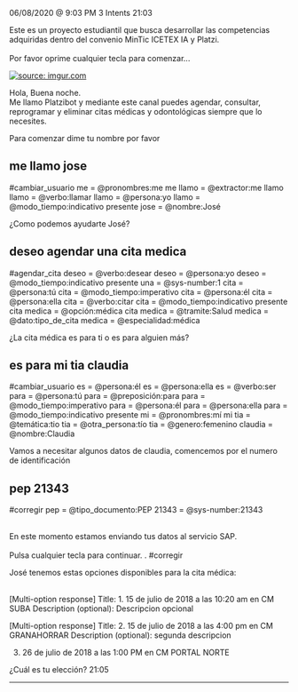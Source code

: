 

06/08/2020 @
9:03
PM
3
Intents
21:03
 
Este es un proyecto estudiantil que busca desarrollar las competencias adquiridas dentro del convenio MinTic ICETEX IA y Platzi. </br> </br> Por favor oprime cualquier tecla para comenzar...
 
<a href="https://imgur.com/fMUI13D"><img src="https://i.imgur.com/fMUI13D.jpg" title="source: imgur.com" /></a>
 
<div class="msgj">Hola, Buena noche.</div>
 
<div class="msgj">Me llamo Platzibot y mediante este canal puedes agendar, consultar, reprogramar y eliminar citas médicas y odontológicas siempre que lo necesites.</div>
 
Para comenzar dime tu nombre por favor
## me llamo jose
#cambiar_usuario
me = @pronombres:me
me llamo = @extractor:me llamo
llamo = @verbo:llamar
llamo = @persona:yo
llamo = @modo_tiempo:indicativo presente
jose = @nombre:José
 
 
¿Como podemos ayudarte José?
## deseo agendar una cita medica
#agendar_cita
deseo = @verbo:desear
deseo = @persona:yo
deseo = @modo_tiempo:indicativo presente
una = @sys-number:1
cita = @persona:tú
cita = @modo_tiempo:imperativo
cita = @persona:él
cita = @persona:ella
cita = @verbo:citar
cita = @modo_tiempo:indicativo presente
cita medica = @opción:médica
cita medica = @tramite:Salud
medica = @dato:tipo_de_cita
medica = @especialidad:médica
 
¿La cita médica es para ti o es para alguien más?
## es para mi tia claudia
#cambiar_usuario
es = @persona:él
es = @persona:ella
es = @verbo:ser
para = @persona:tú
para = @preposición:para
para = @modo_tiempo:imperativo
para = @persona:él
para = @persona:ella
para = @modo_tiempo:indicativo presente
mi = @pronombres:mí
mi tia = @temática:tio
tia = @otra_persona:tío
tia = @genero:femenino
claudia = @nombre:Claudia
 
Vamos a necesitar algunos datos de claudia, comencemos por el numero de identificación
## pep 21343
#corregir
pep = @tipo_documento:PEP
21343 = @sys-number:21343
 
</br>En este momento estamos enviando tus datos al servicio SAP.</br></br> Pulsa cualquier tecla para continuar.
.
#corregir
 
José tenemos estas opciones disponibles para la cita médica:</br></br>
 
[Multi-option response]
Title: 1. 15 de julio de 2018 a las 10:20 am en CM SUBA
Description (optional): Descripcion opcional

 
[Multi-option response]
Title: 2. 15 de julio de 2018 a las 4:00 pm en CM GRANAHORRAR
Description (optional): segunda descripcion

 
3. 26 de julio de 2018 a las 1:00 PM en CM PORTAL NORTE</br>
 
¿Cuál es tu elección?
21:05

---
